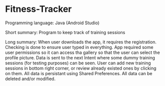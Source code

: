 # Fitness-Tracker

Programming language: Java (Android Studio)

Short summary:
Program to keep track of training sessions

Long summary:
When user downloads the app, it requires the registration. Checking is done to ensure user typed in everything. App required some user permissions so it can access tha gallery so that the user can select the profile picture. Data is sent to the next Intent where some dummy training sessions (for testing purposes) can be seen. User can add new training sessions in bottom right corner, or review already existed ones by clicking on them. All data is persistant using Shared Preferences. All data can be deleted and/or modified. 
